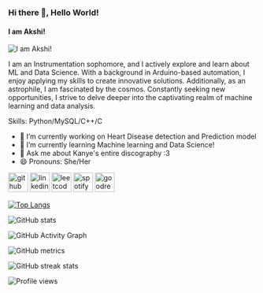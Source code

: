 ### Hi there 👋, Hello World!
#### I am Akshi!
![I am Akshi!](https://drive.google.com/file/d/1ZHuiFTM_pIocAXBFvJEL9BfMEAJWiGPq/view?usp=sharing)

I am an Instrumentation sophomore, and I actively explore and learn about ML and Data Science. With a background in Arduino-based automation, I enjoy applying my skills to create innovative solutions. Additionally, as an astrophile, I am fascinated by the cosmos. Constantly seeking new opportunities, I strive to delve deeper into the captivating realm of machine learning and data analysis.

Skills: Python/MySQL/C++/C

- 🔭 I’m currently working on Heart Disease detection and Prediction model 
- 🌱 I’m currently learning Machine learning and Data Science! 
- 💬 Ask me about Kanye's entire discography :3 
- 😄 Pronouns: She/Her 


[<img src='https://cdn.jsdelivr.net/npm/simple-icons@3.0.1/icons/github.svg' alt='github' height='40'>](https://github.com/UdtaPakshi)  [<img src='https://cdn.jsdelivr.net/npm/simple-icons@3.0.1/icons/linkedin.svg' alt='linkedin' height='40'>](https://www.linkedin.com/in/https://www.linkedin.com/in/akshi-dashottar-73698623a//)  [<img src='https://cdn.jsdelivr.net/npm/simple-icons@3.0.1/icons/leetcode.svg' alt='leetcode' height='40'>](https://leetcode.com/Akshi_Dashottar/)  [<img src='https://cdn.jsdelivr.net/npm/simple-icons@3.0.1/icons/spotify.svg' alt='spotify' height='40'>](https://open.spotify.com/user/v1tvo0rmut1jconetulez1etf?si=8057a40ac29545c7)  [<img src='https://cdn.jsdelivr.net/npm/simple-icons@3.0.1/icons/goodreads.svg' alt='goodreads' height='40'>](https://www.goodreads.com/user/show/123540721-akshi-dashottar)  

[![Top Langs](https://github-readme-stats.vercel.app/api/top-langs/?username=UdtaPakshi)](https://github.com/anuraghazra/github-readme-stats)

![GitHub stats](https://github-readme-stats.vercel.app/api?username=UdtaPakshi&show_icons=true)  

![GitHub Activity Graph](https://activity-graph.herokuapp.com/graph?username=UdtaPakshi)  

![GitHub metrics](https://metrics.lecoq.io/UdtaPakshi)  

![GitHub streak stats](https://streak-stats.demolab.com/?user=UdtaPakshi)  

![Profile views](https://gpvc.arturio.dev/UdtaPakshi)  
